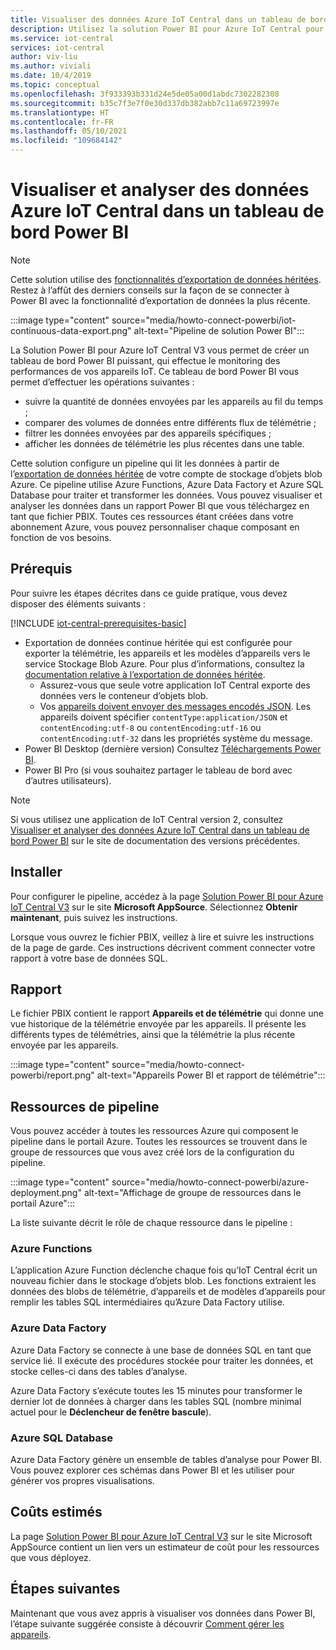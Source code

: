 ```yaml
---
title: Visualiser des données Azure IoT Central dans un tableau de bord Power BI | Microsoft Docs
description: Utilisez la solution Power BI pour Azure IoT Central pour visualiser et analyser vos données IoT Central.
ms.service: iot-central
services: iot-central
author: viv-liu
ms.author: viviali
ms.date: 10/4/2019
ms.topic: conceptual
ms.openlocfilehash: 3f933393b331d24e5de05a00d1abdc7302282308
ms.sourcegitcommit: b35c7f3e7f0e30d337db382abb7c11a69723997e
ms.translationtype: HT
ms.contentlocale: fr-FR
ms.lasthandoff: 05/10/2021
ms.locfileid: "109684142"
---
```

# <a name="visualize-and-analyze-your-azure-iot-central-data-in-a-power-bi-dashboard"></a>Visualiser et analyser des données Azure IoT Central dans un tableau de bord Power BI

> [!Note] 
> Cette solution utilise des [fonctionnalités d’exportation de données héritées](./howto-export-data-legacy.md). Restez à l’affût des derniers conseils sur la façon de se connecter à Power BI avec la fonctionnalité d’exportation de données la plus récente.

:::image type="content" source="media/howto-connect-powerbi/iot-continuous-data-export.png" alt-text="Pipeline de solution Power BI":::

La Solution Power BI pour Azure IoT Central V3 vous permet de créer un tableau de bord Power BI puissant, qui effectue le monitoring des performances de vos appareils IoT. Ce tableau de bord Power BI vous permet d’effectuer les opérations suivantes :

- suivre la quantité de données envoyées par les appareils au fil du temps ;
- comparer des volumes de données entre différents flux de télémétrie ;
- filtrer les données envoyées par des appareils spécifiques ;
- afficher les données de télémétrie les plus récentes dans une table.

Cette solution configure un pipeline qui lit les données à partir de l’[exportation de données héritée](./howto-export-data-legacy.md) de votre compte de stockage d’objets blob Azure. Ce pipeline utilise Azure Functions, Azure Data Factory et Azure SQL Database pour traiter et transformer les données. Vous pouvez visualiser et analyser les données dans un rapport Power BI que vous téléchargez en tant que fichier PBIX. Toutes ces ressources étant créées dans votre abonnement Azure, vous pouvez personnaliser chaque composant en fonction de vos besoins.

## <a name="prerequisites"></a>Prérequis

Pour suivre les étapes décrites dans ce guide pratique, vous devez disposer des éléments suivants :

[!INCLUDE [iot-central-prerequisites-basic](../../../includes/iot-central-prerequisites-basic.md)]

- Exportation de données continue héritée qui est configurée pour exporter la télémétrie, les appareils et les modèles d’appareils vers le service Stockage Blob Azure. Pour plus d’informations, consultez la [documentation relative à l’exportation de données héritée](howto-export-data-legacy.md).
  - Assurez-vous que seule votre application IoT Central exporte des données vers le conteneur d’objets blob.
  - Vos [appareils doivent envoyer des messages encodés JSON](../../iot-hub/iot-hub-devguide-messages-d2c.md). Les appareils doivent spécifier `contentType:application/JSON` et `contentEncoding:utf-8` ou `contentEncoding:utf-16` ou `contentEncoding:utf-32` dans les propriétés système du message.
- Power BI Desktop (dernière version) Consultez [Téléchargements Power BI](https://powerbi.microsoft.com/downloads/).
- Power BI Pro (si vous souhaitez partager le tableau de bord avec d’autres utilisateurs).

> [!NOTE]
> Si vous utilisez une application de IoT Central version 2, consultez [Visualiser et analyser des données Azure IoT Central dans un tableau de bord Power BI](/previous-versions/azure/iot-central/core/howto-connect-powerbi) sur le site de documentation des versions précédentes.

## <a name="install"></a>Installer

Pour configurer le pipeline, accédez à la page [Solution Power BI pour Azure IoT Central V3](https://appsource.microsoft.com/product/web-apps/iot-central.power-bi-solution-iot-central) sur le site **Microsoft AppSource**. Sélectionnez **Obtenir maintenant**, puis suivez les instructions.

Lorsque vous ouvrez le fichier PBIX, veillez à lire et suivre les instructions de la page de garde. Ces instructions décrivent comment connecter votre rapport à votre base de données SQL.

## <a name="report"></a>Rapport

Le fichier PBIX contient le rapport **Appareils et de télémétrie** qui donne une vue historique de la télémétrie envoyée par les appareils. Il présente les différents types de télémétries, ainsi que la télémétrie la plus récente envoyée par les appareils.

:::image type="content" source="media/howto-connect-powerbi/report.png" alt-text="Appareils Power BI et rapport de télémétrie":::

## <a name="pipeline-resources"></a>Ressources de pipeline

Vous pouvez accéder à toutes les ressources Azure qui composent le pipeline dans le portail Azure. Toutes les ressources se trouvent dans le groupe de ressources que vous avez créé lors de la configuration du pipeline.

:::image type="content" source="media/howto-connect-powerbi/azure-deployment.png" alt-text="Affichage de groupe de ressources dans le portail Azure":::

La liste suivante décrit le rôle de chaque ressource dans le pipeline :

### <a name="azure-functions"></a>Azure Functions

L’application Azure Function déclenche chaque fois qu’IoT Central écrit un nouveau fichier dans le stockage d’objets blob. Les fonctions extraient les données des blobs de télémétrie, d’appareils et de modèles d’appareils pour remplir les tables SQL intermédiaires qu’Azure Data Factory utilise.

### <a name="azure-data-factory"></a>Azure Data Factory

Azure Data Factory se connecte à une base de données SQL en tant que service lié. Il exécute des procédures stockée pour traiter les données, et stocke celles-ci dans des tables d’analyse.

Azure Data Factory s’exécute toutes les 15 minutes pour transformer le dernier lot de données à charger dans les tables SQL (nombre minimal actuel pour le **Déclencheur de fenêtre bascule**).

### <a name="azure-sql-database"></a>Azure SQL Database

Azure Data Factory génère un ensemble de tables d’analyse pour Power BI. Vous pouvez explorer ces schémas dans Power BI et les utiliser pour générer vos propres visualisations.

## <a name="estimated-costs"></a>Coûts estimés

La page [Solution Power BI pour Azure IoT Central V3](https://appsource.microsoft.com/product/web-apps/iot-central.power-bi-solution-iot-central) sur le site Microsoft AppSource contient un lien vers un estimateur de coût pour les ressources que vous déployez.

## <a name="next-steps"></a>Étapes suivantes

Maintenant que vous avez appris à visualiser vos données dans Power BI, l’étape suivante suggérée consiste à découvrir [Comment gérer les appareils](howto-manage-devices.md).
